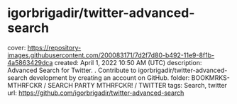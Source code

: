 # igorbrigadir/twitter-advanced-search

cover: https://repository-images.githubusercontent.com/200083171/7d2f7d80-b492-11e9-8f1b-4a5863429dca
created: April 1, 2022 10:50 AM (UTC)
description: Advanced Search for Twitter. . Contribute to igorbrigadir/twitter-advanced-search development by creating an account on GitHub.
folder: BOOKMRKS-MTHRFCKR / SEARCH PARTY MTHRFCKR! / TWITTER
tags: Search, twitter
url: https://github.com/igorbrigadir/twitter-advanced-search